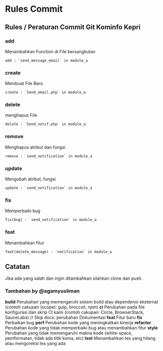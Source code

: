# Rules Commit
## Rules / Peraturan Commit Git Kominfo Kepri

### add 
Menambahkan Function di File bersangkutan
```
add : `send_message_email` in module_a
```

### create 
Membuat File Baru
```
create : `Send_email.php` in module_a
```

### delete 
menghapus File
```
delete : `Send_notif.php` in module_a
```

### remove 
Menghapus atribut dan fungsi
```
remove : `send_notification` in module_a
```

### update
Mengubah atribut, fungsi 
```
update : `send_notification` in module_a
```

### fix 
Memperbaiki bug
```
fix(bug) : `send_notification` in module_a
```

### feat
Menambahkan fitur
```
feat(delete_message) : `notification` in module_a
```

## Catatan
Jika ada yang salah dan ingin ditambahkan silahkan clone dan push.

### Tambahan by @agamyusliman
**build** 
Perubahan yang memengaruhi sistem build atau dependensi eksternal (contoh cakupan (scope): gulp, broccoli, npm)
**ci**
Perubahan pada file konfigurasi dan skrip CI kami (contoh cakupan: Circle, BrowserStack, SauceLabs) // Skip
docs: perubahan Dokumentasi
**feat**
Fitur baru
**fix**
Perbaikan bug
**perf**
Perubahan kode yang meningkatkan kinerja
**refactor**
Perubahan kode yang tidak memperbaiki bug atau menambahkan fitur
**style**
Perubahan yang tidak memengaruhi makna kode (white-space, pemformatan, tidak ada titik koma, etc)
**test**
Menambahkan tes yang hilang atau mengoreksi tes yang ada